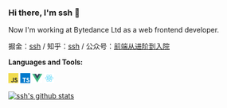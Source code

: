 ### Hi there, I'm ssh 👋

Now I'm working at Bytedance Ltd as a web frontend developer.

掘金：[ssh](https://juejin.im/user/2330620350708823) / 知乎：[ssh](https://www.zhihu.com/people/dan-shi-hao-43) / 公众号：[前端从进阶到入院](https://ssh-1300257814.cos.ap-shanghai.myqcloud.com/public_qrcode)

**Languages and Tools:**  

<code><img height="20" src="https://raw.githubusercontent.com/github/explore/80688e429a7d4ef2fca1e82350fe8e3517d3494d/topics/javascript/javascript.png"></code>
<code><img height="20" src="https://raw.githubusercontent.com/github/explore/80688e429a7d4ef2fca1e82350fe8e3517d3494d/topics/typescript/typescript.png"></code>
<code><img height="20" src="https://raw.githubusercontent.com/github/explore/80688e429a7d4ef2fca1e82350fe8e3517d3494d/topics/vue/vue.png"></code>
<code><img height="20" src="https://raw.githubusercontent.com/github/explore/80688e429a7d4ef2fca1e82350fe8e3517d3494d/topics/react/react.png"></code>

[![ssh's github stats](https://github-readme-stats.vercel.app/api?username=sl1673495)](https://github.com/anuraghazra/github-readme-stats)
